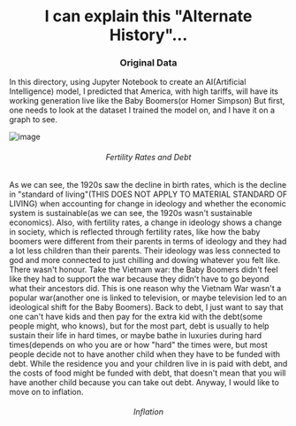 <h1 align="center">I can explain this "Alternate History"...</h1>
<h3 align="center">Original Data</h3>
<p>In this directory, using Jupyter Notebook to create an AI(Artificial Intelligence) model, I predicted that America, with high tariffs, will have its working 
generation live like the Baby Boomers(or Homer Simpson) But first, one needs to look at the dataset I trained the model on, and I have it on a graph to see.</p>

![image](https://user-images.githubusercontent.com/48994987/216375810-6ddc1ae7-be72-4c27-80d7-91835b3d65d3.png)

<h6 align="center">Fertility Rates and Debt</h6>

<p>As we can see, the 1920s saw the decline in birth rates, which is the decline in "standard of living"(THIS DOES NOT APPLY TO MATERIAL STANDARD OF LIVING)
when accounting for change in ideology and whether the economic system is sustainable(as we can see, the 1920s wasn't sustainable economics). Also, with 
fertility rates, a change in ideology shows a change in society, which is reflected through fertility rates, like how the baby boomers were different from
their parents in terms of ideology and they had a lot less children than their parents. Their ideology was less connected to god and more connected to just
chilling and dowing whatever you felt like. There wasn't honour. Take the Vietnam war: the Baby Boomers didn't feel like they had to support the war because
they didn't have to go beyond what their ancestors did. This is one reason why the Vietnam War wasn't a popular war(another one is linked to television, or
maybe television led to an ideological shift for the Baby Boomers). Back to debt, I just want to say that one can't have kids and then pay for the extra kid 
with the debt(some people might, who knows), but for the most part, debt is usually to help sustain their life in hard times, or maybe bathe in luxuries during
hard times(depends on who you are or how "hard" the times were, but most people decide not to have another child when they have to be funded with debt.
While the residence you and your children live in is paid with debt, and the costs of food might be funded with debt, that doesn't mean that you will
have another child because you can take out debt. Anyway, I would like to move on to inflation.</p>

<h6 align="center">Inflation</h6>

<p></p>
